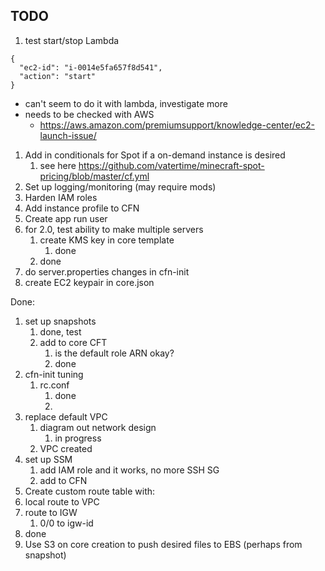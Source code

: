 ## TODO

1. test start/stop Lambda
```
{
  "ec2-id": "i-0014e5fa657f8d541",
  "action": "start"
}
```
   * can't seem to do it with lambda, investigate more 
   * needs to be checked with AWS
     * https://aws.amazon.com/premiumsupport/knowledge-center/ec2-launch-issue/
1. Add in conditionals for Spot if a on-demand instance is desired
   1. see here https://github.com/vatertime/minecraft-spot-pricing/blob/master/cf.yml
2. Set up logging/monitoring (may require mods)
3. Harden IAM roles
4. Add instance profile to CFN
5. Create app run user
6. for 2.0, test ability to make multiple servers
   1. create KMS key in core template
      1. done
   2. done
7. do server.properties changes in cfn-init
8. create EC2 keypair in core.json
   


Done:
1. set up snapshots
   1. done, test
   2. add to core CFT
      1. is the default role ARN okay?
      2. done
2. cfn-init tuning
   1. rc.conf
      1. done
      2. 
3. replace default VPC 
   1. diagram out network design
      1. in progress
   2. VPC created
4. set up SSM
    1.  add IAM role and it works, no more SSH SG
    2.  add to CFN
5.  Create custom route table with:
   1. local route to VPC
   2. route to IGW
      1. 0/0 to igw-id
   3. done
6. Use S3 on core creation to push desired files to EBS (perhaps from snapshot)